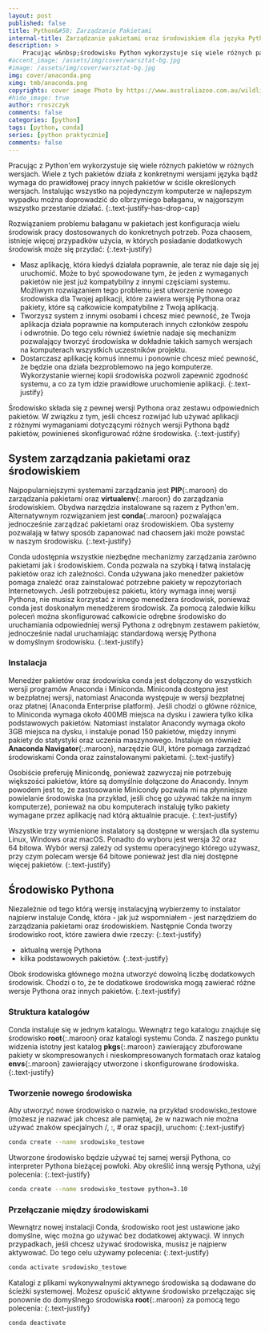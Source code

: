 ```yaml
---
layout: post
published: false
title: Python&#58; Zarządzanie Pakietami
internal-title: Zarządzanie pakietami oraz środowiskiem dla języka Python
description: >
    Pracując w&nbsp;środowisku Python wykorzystuje się wiele różnych pakietów. Conda pozwala w&nbsp;łatwy sposób zapanować nad środowiskiem wykonywalnym, pakietami oraz wszystkimi zależnościami jakie między nimi występują.
#accent_image: /assets/img/cover/warsztat-bg.jpg
#image: /assets/img/cover/warsztat-bg.jpg
img: cover/anaconda.png
ximg: tmb/anaconda.png
copyrights: cover image Photo by https://www.australiazoo.com.au/wildlife/our-animals/anaconda-green/
#hide_image: true
author: rroszczyk
comments: false
categories: [python] 
tags: [python, conda]
series: [python praktycznie]
comments: false
---
```


Pracując z&nbsp;Python'em wykorzystuje się wiele różnych pakietów w&nbsp;różnych wersjach. Wiele z&nbsp;tych pakietów działa z&nbsp;konkretnymi wersjami języka bądź wymaga do prawidłowej pracy innych pakietów w&nbsp;ściśle określonych wersjach. Instalując wszystko na pojedynczym komputerze w&nbsp;najlepszym wypadku można doprowadzić do olbrzymiego bałaganu, w&nbsp;najgorszym wszystko przestanie działać. 
{:.text-justify-has-drop-cap}

Rozwiązaniem problemu bałaganu w&nbsp;pakietach jest konfiguracja wielu środowisk pracy dostosowanych do konkretnych potrzeb. Poza chaosem, istnieje więcej przypadków użycia, w&nbsp;których posiadanie dodatkowych środowisk może się przydać:
{:.text-justify}
* Masz aplikację, która kiedyś działała poprawnie, ale teraz nie daje się jej uruchomić. Może to być spowodowane tym, że jeden z&nbsp;wymaganych pakietów nie jest już kompatybilny z&nbsp;innymi częściami systemu. Możliwym rozwiązaniem tego problemu jest utworzenie nowego środowiska dla Twojej aplikacji, które zawiera wersję Pythona oraz pakiety, które są całkowicie kompatybilne z&nbsp;Twoją aplikacją.
* Tworzysz system z&nbsp;innymi osobami i&nbsp;chcesz mieć pewność, że Twoja aplikacja działa poprawnie na komputerach innych członków zespołu i&nbsp;odwrotnie. Do tego celu również świetnie nadaje się mechanizm pozwalający tworzyć środowiska w&nbsp;dokładnie takich samych wersjach na komputerach wszystkich uczestników projektu.
* Dostarczasz aplikację komuś innemu i&nbsp;ponownie chcesz mieć pewność, że będzie ona działa bezproblemowo na jego komputerze. Wykorzystanie wiernej kopii środowiska pozwoli zapewnić zgodność systemu, a&nbsp;co za tym idzie prawidłowe uruchomienie aplikacji.
{:.text-justify}

Środowisko składa się z&nbsp;pewnej wersji Pythona oraz zestawu odpowiednich pakietów. W&nbsp;związku z&nbsp;tym, jeśli chcesz rozwijać lub używać aplikacji z&nbsp;różnymi wymaganiami dotyczącymi różnych wersji Pythona bądź pakietów, powinieneś skonfigurować różne środowiska.
{:.text-justify}

## System zarządzania pakietami oraz środowiskiem
Najpopularniejszymi systemami zarządzania jest **PIP**{:.maroon} do zarządzania pakietami oraz **virtualenv**{:.maroon} do zarządzania środowiskiem. Obydwa narzędzia instalowane są razem z Python'em. Alternatywnym rozwiązaniem jest **conda**{:.maroon} pozwalająca jednocześnie zarządzać pakietami oraz środowiskiem. Oba systemy pozwalają w&nbsp;łatwy sposób zapanować nad chaosem jaki może powstać w&nbsp;naszym środowisku.
{:.text-justify}

Conda udostępnia wszystkie niezbędne mechanizmy zarządzania zarówno pakietami jak i&nbsp;środowiskiem. Conda pozwala na szybką i&nbsp;łatwą instalację pakietów oraz ich zależności. Conda używana jako menedżer pakietów pomaga znaleźć oraz zainstalować potrzebne pakiety w&nbsp;repozytoriach Internetowych. Jeśli potrzebujesz pakietu, który wymaga innej wersji Pythona, nie musisz korzystać z&nbsp;innego menedżera środowisk, ponieważ conda jest doskonałym menedżerem środowisk. Za pomocą zaledwie kilku poleceń można skonfigurować całkowicie odrębne środowisko do uruchamiania odpowiedniej wersji Pythona z&nbsp;odrębnym zestawem pakietów, jednocześnie nadal uruchamiając standardową wersję Pythona w&nbsp;domyślnym środowisku.
{:.text-justify}

### Instalacja
Menedżer pakietów oraz środowiska conda jest dołączony do wszystkich wersji programów Anaconda i&nbsp;Miniconda. Miniconda dostępna jest w&nbsp;bezpłatnej wersji, natomiast Anaconda występuje w&nbsp;wersji bezpłatnej oraz płatnej (Anaconda Enterprise platform). Jeśli chodzi o&nbsp;główne różnice, to Miniconda wymaga około 400MB miejsca na dysku i&nbsp;zawiera tylko kilka podstawowych pakietów. Natomiast instalator Anacondy wymaga około 3GB miejsca na dysku, i&nbsp;instaluje ponad 150 pakietów, między innymi pakiety do statystyki oraz uczenia maszynowego. Instaluje on również **Anaconda Navigator**{:.maroon}, narzędzie GUI, które pomaga zarządzać środowiskami Conda oraz zainstalowanymi pakietami.
{:.text-justify}

Osobiście preferuję Minicondę, ponieważ zazwyczaj nie potrzebuję większości pakietów, które są domyślnie dołączone do Anacondy. Innym powodem jest to, że zastosowanie Minicondy pozwala mi na płynniejsze powielanie środowiska (na przykład, jeśli chcę go używać także na innym komputerze), ponieważ na obu komputerach instaluję tylko pakiety wymagane przez aplikację nad którą aktualnie pracuje.
{:.text-justify}

Wszystkie trzy wymienione instalatory są dostępne w&nbsp;wersjach dla systemu Linux, Windows oraz macOS. Ponadto do wyboru jest wersja 32&nbsp;oraz 64&nbsp;bitowa. Wybór wersji zależy od systemu operacyjnego którego używasz, przy czym polecam wersje 64&nbsp;bitowe ponieważ jest dla niej dostępne więcej pakietów.
{:.text-justify}

## Środowisko Pythona
Niezależnie od tego którą wersję instalacyjną wybierzemy to instalator najpierw instaluje Condę, która - jak już wspomniałem - jest narzędziem do zarządzania pakietami oraz środowiskiem. Następnie Conda tworzy środowisko root, które zawiera dwie rzeczy:
{:.text-justify}
* aktualną wersję Pythona 
* kilka podstawowych pakietów.
{:.text-justify}

Obok środowiska głównego można utworzyć dowolną liczbę dodatkowych środowisk. Chodzi o&nbsp;to, że te dodatkowe środowiska mogą zawierać różne wersje Pythona oraz innych pakietów. 
{:.text-justify}

### Struktura katalogów
Conda instaluje się w jednym katalogu. Wewnątrz tego katalogu znajduje się środowisko **root**{:.maroon} oraz katalogi systemu Conda. Z&nbsp;naszego punktu widzenia istotny jest katalog **pkgs**{:.maroon} zawierający zbuforowane pakiety w&nbsp;skompresowanych i&nbsp;nieskompresowanych formatach oraz katalog **envs**{:.maroon} zawierający utworzone i&nbsp;skonfigurowane środowiska.
{:.text-justify}

### Tworzenie nowego środowiska
Aby utworzyć nowe środowisko o&nbsp;nazwie, na przykład srodowisko_testowe (możesz je nazwać jak chcesz ale pamiętaj, że w&nbsp;nazwach nie można używać znaków specjalnych /, :, # oraz spacji), uruchom:
{:.text-justify}
```bash
conda create --name srodowisko_testowe
```

Utworzone środowisko będzie używać tej samej wersji Pythona, co interpreter Pythona bieżącej powłoki. Aby określić inną wersję Pythona, użyj polecenia:
{:.text-justify}
```bash
conda create --name srodowisko_testowe python=3.10
```
### Przełączanie między środowiskami
Wewnątrz nowej instalacji Conda, środowisko root jest ustawione jako domyślne, więc można go używać bez dodatkowej aktywacji. W&nbsp;innych przypadkach, jeśli chcesz używać środowiska, musisz je najpierw aktywować. Do tego celu używamy polecenia:
{:.text-justify}
```bash
conda activate srodowisko_testowe 
```
Katalogi z&nbsp;plikami wykonywalnymi aktywnego środowiska są dodawane do ścieżki systemowej. Możesz opuścić aktywne środowisko przełączając się ponownie do domyślnego środowiska **root**{:.maroon} za pomocą tego polecenia:
{:.text-justify}
```bash
conda deactivate
```